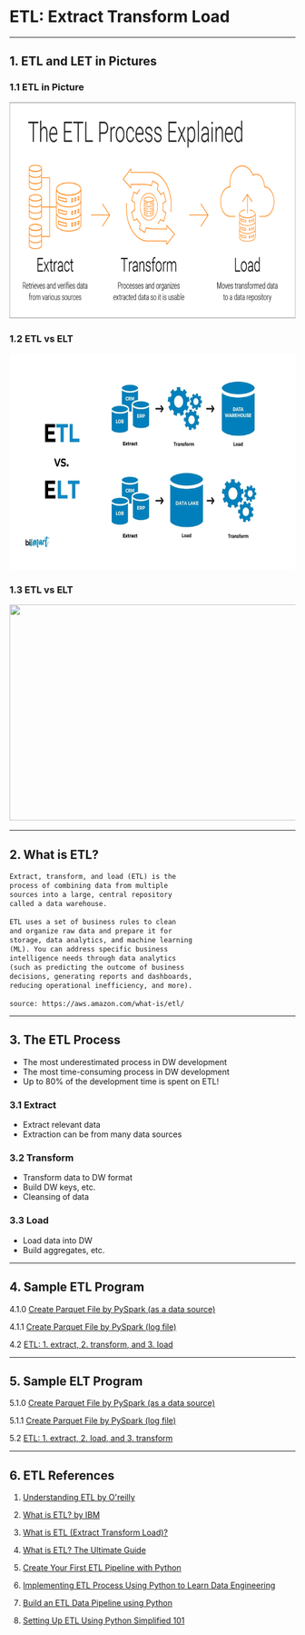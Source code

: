 # ETL: Extract Transform Load

------
## 1. ETL and LET in Pictures 

### 1.1 ETL in Picture 

<img src="./etl-process-explained-diagram.png" height=380 width=620>

### 1.2 ETL vs ELT 

<img src="./ETL_vs_ELT.jpg" height=380 width=620>

### 1.3 ETL vs ELT 

<img src="./ETL_vs_ELT_2_.jpg" height=380 width=620>

------

## 2. What is ETL? 

	Extract, transform, and load (ETL) is the 
	process of combining data from multiple 
	sources into a large, central repository 
	called a data warehouse. 
	
	ETL uses a set of business rules to clean 
	and organize raw data and prepare it for 
	storage, data analytics, and machine learning 
	(ML). You can address specific business 
	intelligence needs through data analytics 
	(such as predicting the outcome of business 
	decisions, generating reports and dashboards, 
	reducing operational inefficiency, and more).
	
	source: https://aws.amazon.com/what-is/etl/
	
-------

## 3. The ETL Process

* The most underestimated process in DW development
* The most time-consuming process in DW development
* Up to 80% of the development time is spent on ETL!

### 3.1 Extract

* Extract relevant data
* Extraction can be from many data sources

### 3.2 Transform

* Transform data to DW format
* Build DW keys, etc.
* Cleansing of data

### 3.3 Load

* Load data into DW
* Build aggregates, etc.

-------
## 4. Sample ETL Program

4.1.0 [Create Parquet File by PySpark (as a data source)](./create_parquet.py)

4.1.1 [Create Parquet File by PySpark (log file)](./create_parquet.py.log)

4.2 [ETL: 1. extract, 2. transform, and 3. load](./etl_read_parquet_from_file_transform_and_load_to_mysql.py)

-------

## 5. Sample ELT Program

5.1.0 [Create Parquet File by PySpark (as a data source)](./create_parquet.py)

5.1.1 [Create Parquet File by PySpark (log file)](./create_parquet.py.log)

5.2 [ETL: 1. extract, 2. load, and 3. transform](./elt_read_parquet_from_file_and_load_to_mysql_then_transform.py)

-------

## 6. ETL References

1. [Understanding ETL by O'reilly](./Understanding-ETL-by-Oreilly.pdf)

2. [What is ETL? by IBM](https://www.ibm.com/topics/etl)

3. [What is ETL (Extract Transform Load)?](https://aws.amazon.com/what-is/etl/)

4. [What is ETL? The Ultimate Guide](https://www.matillion.com/blog/what-is-etl-the-ultimate-guide)

5. [Create Your First ETL Pipeline with Python](https://anujsyal.com/create-your-first-etl-pipeline-with-python)

6. [Implementing ETL Process Using Python to Learn Data Engineering](https://www.analyticsvidhya.com/blog/2021/06/implementing-python-to-learn-data-engineering-etl-process/)

7. [Build an ETL Data Pipeline using Python](https://blog.det.life/build-an-etl-data-pipeline-using-python-139c6875b046)

8. [Setting Up ETL Using Python Simplified 101](https://hevodata.com/learn/etl-using-python/)

